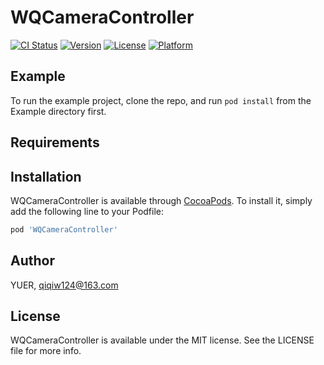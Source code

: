 # WQCameraController

[![CI Status](https://img.shields.io/travis/YUER/WQCameraController.svg?style=flat)](https://travis-ci.org/YUER/WQCameraController)
[![Version](https://img.shields.io/cocoapods/v/WQCameraController.svg?style=flat)](https://cocoapods.org/pods/WQCameraController)
[![License](https://img.shields.io/cocoapods/l/WQCameraController.svg?style=flat)](https://cocoapods.org/pods/WQCameraController)
[![Platform](https://img.shields.io/cocoapods/p/WQCameraController.svg?style=flat)](https://cocoapods.org/pods/WQCameraController)

## Example

To run the example project, clone the repo, and run `pod install` from the Example directory first.

## Requirements

## Installation

WQCameraController is available through [CocoaPods](https://cocoapods.org). To install
it, simply add the following line to your Podfile:

```ruby
pod 'WQCameraController'
```

## Author

YUER, qiqiw124@163.com

## License

WQCameraController is available under the MIT license. See the LICENSE file for more info.
